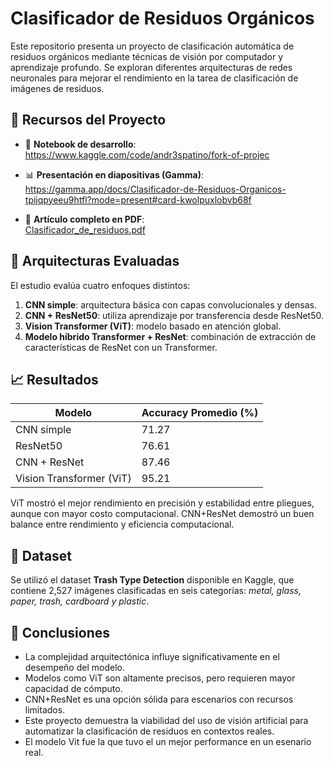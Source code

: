 # Clasificador de Residuos Orgánicos

Este repositorio presenta un proyecto de clasificación automática de residuos orgánicos mediante técnicas de visión por computador y aprendizaje profundo. Se exploran diferentes arquitecturas de redes neuronales para mejorar el rendimiento en la tarea de clasificación de imágenes de residuos.

## 🔗 Recursos del Proyecto

- 📓 **Notebook de desarrollo**:  
  https://www.kaggle.com/code/andr3spatino/fork-of-projec

- 📊 **Presentación en diapositivas (Gamma)**:  
  https://gamma.app/docs/Clasificador-de-Residuos-Organicos-tpijqpyeeu9htfl?mode=present#card-kwolpuxlobvb68f

- 📄 **Artículo completo en PDF**:  
  [Clasificador_de_residuos.pdf](./Clasificador_de_residuos.pdf)

## 🧠 Arquitecturas Evaluadas

El estudio evalúa cuatro enfoques distintos:

1. **CNN simple**: arquitectura básica con capas convolucionales y densas.
2. **CNN + ResNet50**: utiliza aprendizaje por transferencia desde ResNet50.
3. **Vision Transformer (ViT)**: modelo basado en atención global.
4. **Modelo híbrido Transformer + ResNet**: combinación de extracción de características de ResNet con un Transformer.

## 📈 Resultados

| Modelo                         | Accuracy Promedio (%) |
|-------------------------------|------------------------|
| CNN simple                    | 71.27                 |
| ResNet50                      | 76.61                 |
| CNN + ResNet                  | 87.46                 |
| Vision Transformer (ViT)      | 95.21                 |

ViT mostró el mejor rendimiento en precisión y estabilidad entre pliegues, aunque con mayor costo computacional. CNN+ResNet demostró un buen balance entre rendimiento y eficiencia computacional.

## 🧪 Dataset

Se utilizó el dataset **Trash Type Detection** disponible en Kaggle, que contiene 2,527 imágenes clasificadas en seis categorías: *metal, glass, paper, trash, cardboard y plastic*.

## 📌 Conclusiones

- La complejidad arquitectónica influye significativamente en el desempeño del modelo.
- Modelos como ViT son altamente precisos, pero requieren mayor capacidad de cómputo.
- CNN+ResNet es una opción sólida para escenarios con recursos limitados.
- Este proyecto demuestra la viabilidad del uso de visión artificial para automatizar la clasificación de residuos en contextos reales.
- El modelo Vit fue la que tuvo el un mejor performance en un esenario real.